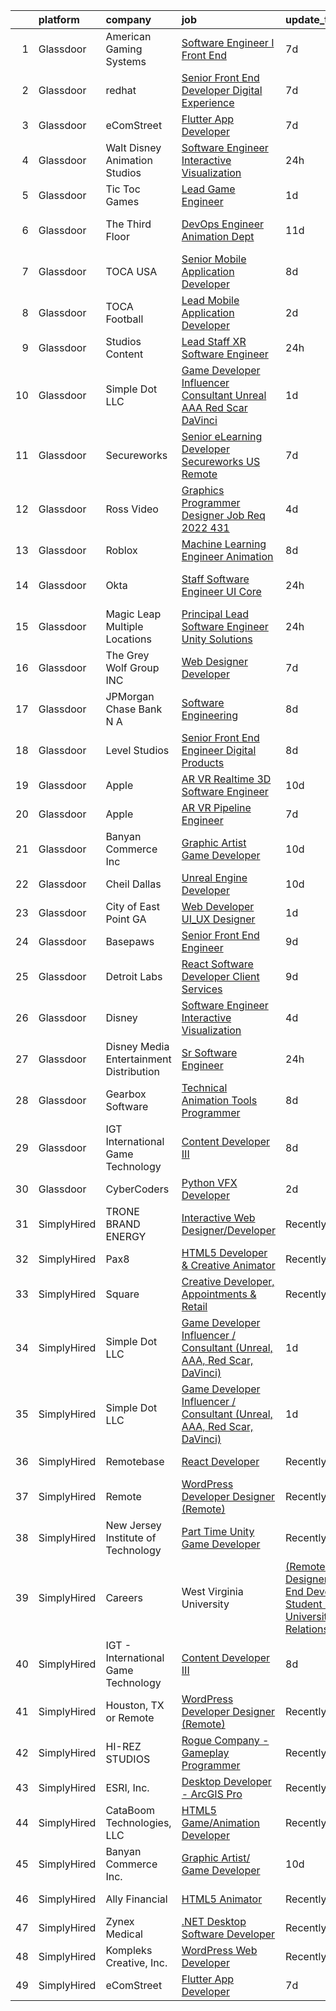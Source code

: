 

|    | platform    | company                                   | job                                                                                                                                                                                                                                                                                                                                                                                                                                                                                                                                                                                                                                                                                                                                                                                                                                                                                                                                                                                                                                                                                                                                                                                                                                                                                                                                                           | update_time   | location            |
|---:|:------------|:------------------------------------------|:--------------------------------------------------------------------------------------------------------------------------------------------------------------------------------------------------------------------------------------------------------------------------------------------------------------------------------------------------------------------------------------------------------------------------------------------------------------------------------------------------------------------------------------------------------------------------------------------------------------------------------------------------------------------------------------------------------------------------------------------------------------------------------------------------------------------------------------------------------------------------------------------------------------------------------------------------------------------------------------------------------------------------------------------------------------------------------------------------------------------------------------------------------------------------------------------------------------------------------------------------------------------------------------------------------------------------------------------------------------|:--------------|:--------------------|
|  1 | Glassdoor   | American Gaming Systems                   | [Software Engineer I   Front End](https://www.glassdoor.com/partner/jobListing.htm?pos=130&ao=1136043&s=58&guid=00000181dc93804f8873898cac0c4630&src=GD_JOB_AD&t=SR&vt=w&ea=1&cs=1_413b8d53&cb=1657263063428&jobListingId=1007973175353&jrtk=3-0-1g7e9703sjrro801-1g7e97048i6i2800-f9b9e80c4d945e9a-)                                                                                                                                                                                                                                                                                                                                                                                                                                                                                                                                                                                                                                                                                                                                                                                                                                                                                                                                                                                                                                                         | 7d            | Atlanta, GA         |
|  2 | Glassdoor   | redhat                                    | [Senior Front End Developer  Digital Experience](https://www.glassdoor.com/partner/jobListing.htm?pos=119&ao=1136043&s=58&guid=00000181dc93804f8873898cac0c4630&src=GD_JOB_AD&t=SR&vt=w&cs=1_bb99978c&cb=1657263063426&jobListingId=1007974093873&jrtk=3-0-1g7e9703sjrro801-1g7e97048i6i2800-aad035d33079c8bf-)                                                                                                                                                                                                                                                                                                                                                                                                                                                                                                                                                                                                                                                                                                                                                                                                                                                                                                                                                                                                                                               | 7d            | Remote              |
|  3 | Glassdoor   | eComStreet                                | [Flutter App Developer](https://www.glassdoor.com/partner/jobListing.htm?pos=109&ao=1136043&s=58&guid=00000181dc93804f8873898cac0c4630&src=GD_JOB_AD&t=SR&vt=w&cs=1_ae17ad47&cb=1657263063422&jobListingId=1007975688794&jrtk=3-0-1g7e9703sjrro801-1g7e97048i6i2800-7bbed96be77c7c27-)                                                                                                                                                                                                                                                                                                                                                                                                                                                                                                                                                                                                                                                                                                                                                                                                                                                                                                                                                                                                                                                                        | 7d            | Chicago, IL         |
|  4 | Glassdoor   | Walt Disney Animation Studios             | [Software Engineer   Interactive Visualization](https://www.glassdoor.com/partner/jobListing.htm?pos=112&ao=1136043&s=58&guid=00000181dc93804f8873898cac0c4630&src=GD_JOB_AD&t=SR&vt=w&cs=1_49c94fe8&cb=1657263063423&jobListingId=1007989924540&jrtk=3-0-1g7e9703sjrro801-1g7e97048i6i2800-c8ab2cad69faae54-)                                                                                                                                                                                                                                                                                                                                                                                                                                                                                                                                                                                                                                                                                                                                                                                                                                                                                                                                                                                                                                                | 24h           | Burbank, CA         |
|  5 | Glassdoor   | Tic Toc Games                             | [Lead Game Engineer](https://www.glassdoor.com/partner/jobListing.htm?pos=102&ao=1110586&s=58&guid=00000181dc93804f8873898cac0c4630&src=GD_JOB_AD&t=SR&vt=w&ea=1&cs=1_1a65268d&cb=1657263063422&jobListingId=1007988135648&cpc=619322B613A5457C&jrtk=3-0-1g7e9703sjrro801-1g7e97048i6i2800-d64abbbba008689c--6NYlbfkN0Cd5ZvLdai7cR0fypH5_WiGezUQesq24dbKuF0ly35ya5O8NkFj-qrjk_MUFn-ZopRYajAPhWX9LNA6MZYyOBBVSnwGNafyInkk4SaAwxziARUpTpzgu-HGAP7xRtytEC4YwZ6Vhh_DrUo8-uVGI-6X1rJAiG0AXNxI_EWwc6sckAF_hdzcvx3Hz0-Wvnml3jFLQo8TZFYHeLe45XfJvGEk1TUmsKpSSh8jiblM_JcGFEGb377m6OV4D2eUgx151axQyz7Ab45FpDPwNJzInGt40LC6B9cfj0j_GoRo7Dqup-SCXcOOzQKjC8gTDBb_cdGdaSEgSg-kM_jyHQL1hM1Cin0jGGAxA2XsykJnRrfXWxPlBp2UwlQnfi_HJ-usvWLt_NNsZTYuCPPl3YQvzTHJ84D_hiuD0Q33gq7xbkJWXNpjrp1Xg5OvQ7gflSraufm0m0OJoJ9jcQPLv5CtY7NUK5Z_fDqQwFjtfnbdzGzhRy0bTYdIRxdOvLHA4BzpcX1ZQbbHYB6fNg%3D%3D)                                                                                                                                                                                                                                                                                                                                                                                                                                                                                     | 1d            | Burbank, CA         |
|  6 | Glassdoor   | The Third Floor                           | [DevOps Engineer  Animation Dept  ](https://www.glassdoor.com/partner/jobListing.htm?pos=118&ao=1136043&s=58&guid=00000181dc93804f8873898cac0c4630&src=GD_JOB_AD&t=SR&vt=w&cs=1_ad84a8dd&cb=1657263063426&jobListingId=1007965006849&jrtk=3-0-1g7e9703sjrro801-1g7e97048i6i2800-d5594e4239a66f2d-)                                                                                                                                                                                                                                                                                                                                                                                                                                                                                                                                                                                                                                                                                                                                                                                                                                                                                                                                                                                                                                                            | 11d           | Los Angeles, CA     |
|  7 | Glassdoor   | TOCA USA                                  | [Senior Mobile Application Developer](https://www.glassdoor.com/partner/jobListing.htm?pos=115&ao=1136043&s=58&guid=00000181dc93804f8873898cac0c4630&src=GD_JOB_AD&t=SR&vt=w&ea=1&cs=1_a81388ab&cb=1657263063425&jobListingId=1007972151034&jrtk=3-0-1g7e9703sjrro801-1g7e97048i6i2800-c1ec3f5402388a59-)                                                                                                                                                                                                                                                                                                                                                                                                                                                                                                                                                                                                                                                                                                                                                                                                                                                                                                                                                                                                                                                     | 8d            | Costa Mesa, CA      |
|  8 | Glassdoor   | TOCA Football                             | [Lead Mobile Application Developer](https://www.glassdoor.com/partner/jobListing.htm?pos=114&ao=1136043&s=58&guid=00000181dc93804f8873898cac0c4630&src=GD_JOB_AD&t=SR&vt=w&ea=1&cs=1_2e444e00&cb=1657263063425&jobListingId=1007985435294&jrtk=3-0-1g7e9703sjrro801-1g7e97048i6i2800-8b2fa59b8d0a20e1-)                                                                                                                                                                                                                                                                                                                                                                                                                                                                                                                                                                                                                                                                                                                                                                                                                                                                                                                                                                                                                                                       | 2d            | Costa Mesa, CA      |
|  9 | Glassdoor   | Studios Content                           | [Lead  Staff  XR Software Engineer](https://www.glassdoor.com/partner/jobListing.htm?pos=125&ao=1136043&s=58&guid=00000181dc93804f8873898cac0c4630&src=GD_JOB_AD&t=SR&vt=w&cs=1_6a3a25b2&cb=1657263063426&jobListingId=1007989924534&jrtk=3-0-1g7e9703sjrro801-1g7e97048i6i2800-bb2f81d2b8e98c7a-)                                                                                                                                                                                                                                                                                                                                                                                                                                                                                                                                                                                                                                                                                                                                                                                                                                                                                                                                                                                                                                                            | 24h           | Glendale, CA        |
| 10 | Glassdoor   | Simple Dot LLC                            | [Game Developer Influencer   Consultant  Unreal  AAA  Red Scar  DaVinci ](https://www.glassdoor.com/partner/jobListing.htm?pos=103&ao=1110586&s=58&guid=00000181dc93804f8873898cac0c4630&src=GD_JOB_AD&t=SR&vt=w&ea=1&cs=1_41fdf724&cb=1657263063422&jobListingId=1007988169468&cpc=5FEB1BEB8E14EF52&jrtk=3-0-1g7e9703sjrro801-1g7e97048i6i2800-ea5796f865d45b2b--6NYlbfkN0BkSfjZlGN18gGtpPg_86ZemVYx4Wh63Xcamy2Q7-7wZ-kin33G1bwa6GZPxrqSHHz--SXSexNnOl5TpH3iKffomPqSxWywkMvBVfj8_1dHgt1X1sxFsX2CQ3Yp8jeLenVdGl8MCLpVwCP3CBbXsZinkrMGelfkvibICkQIKwvALSEFv-9xIQvqZ2ahKLy97inIlpQnq_AWVvqhgUuHBLL3Dq-fmPrYVkdcKUtVJf8fnBexLMvH6UHDfeiyvWWE5qYvMParIqhLnV7zdL3i865bBWtUFLgpyMlGUSzit2GoJgkZrTpDGraodRQNzKpha7EwIaS_vNvZEXfJ-SM2wbZz9gNWZk8KW1QHbi5RDz2aJynbmeE-W-fsp9qepskpODISKXvZa4hXXXpp_cuErLuHq-T-JgrqQOWgN8Vy2EWo7nrkYvNxXM0-mEbAn7Lm3PeBVEH87629GBksjI4Kkbik_HkR-O4WFgF-FuxrE1GaB6IjIZwi2keMHDwixjehyDU%3D)                                                                                                                                                                                                                                                                                                                                                                                                                                              | 1d            | Remote              |
| 11 | Glassdoor   | Secureworks                               | [Senior eLearning Developer Secureworks   US Remote](https://www.glassdoor.com/partner/jobListing.htm?pos=120&ao=1136043&s=58&guid=00000181dc93804f8873898cac0c4630&src=GD_JOB_AD&t=SR&vt=w&cs=1_609e37f8&cb=1657263063426&jobListingId=1007974487255&jrtk=3-0-1g7e9703sjrro801-1g7e97048i6i2800-755d78615e73ead4-)                                                                                                                                                                                                                                                                                                                                                                                                                                                                                                                                                                                                                                                                                                                                                                                                                                                                                                                                                                                                                                           | 7d            | Providence, RI      |
| 12 | Glassdoor   | Ross Video                                | [Graphics Programmer   Designer  Job Req  2022 431 ](https://www.glassdoor.com/partner/jobListing.htm?pos=129&ao=1136043&s=58&guid=00000181dc93804f8873898cac0c4630&src=GD_JOB_AD&t=SR&vt=w&ea=1&cs=1_0e31de54&cb=1657263063428&jobListingId=1007981036661&jrtk=3-0-1g7e9703sjrro801-1g7e97048i6i2800-79d5b95c2834f072-)                                                                                                                                                                                                                                                                                                                                                                                                                                                                                                                                                                                                                                                                                                                                                                                                                                                                                                                                                                                                                                      | 4d            | Remote              |
| 13 | Glassdoor   | Roblox                                    | [Machine Learning Engineer  Animation](https://www.glassdoor.com/partner/jobListing.htm?pos=110&ao=1136043&s=58&guid=00000181dc93804f8873898cac0c4630&src=GD_JOB_AD&t=SR&vt=w&cs=1_393a6d8e&cb=1657263063422&jobListingId=1007971404195&jrtk=3-0-1g7e9703sjrro801-1g7e97048i6i2800-2c45786d963eb6f7-)                                                                                                                                                                                                                                                                                                                                                                                                                                                                                                                                                                                                                                                                                                                                                                                                                                                                                                                                                                                                                                                         | 8d            | San Mateo, CA       |
| 14 | Glassdoor   | Okta                                      | [Staff Software Engineer   UI Core](https://www.glassdoor.com/partner/jobListing.htm?pos=111&ao=1136043&s=58&guid=00000181dc93804f8873898cac0c4630&src=GD_JOB_AD&t=SR&vt=w&ea=1&cs=1_87c2c630&cb=1657263063422&jobListingId=1007990571145&jrtk=3-0-1g7e9703sjrro801-1g7e97048i6i2800-48bedb02c5398719-)                                                                                                                                                                                                                                                                                                                                                                                                                                                                                                                                                                                                                                                                                                                                                                                                                                                                                                                                                                                                                                                       | 24h           | San Francisco, CA   |
| 15 | Glassdoor   | Magic Leap   Multiple Locations           | [Principal Lead  Software Engineer  Unity Solutions](https://www.glassdoor.com/partner/jobListing.htm?pos=127&ao=1136043&s=58&guid=00000181dc93804f8873898cac0c4630&src=GD_JOB_AD&t=SR&vt=w&cs=1_c3f9768d&cb=1657263063428&jobListingId=1007990375122&jrtk=3-0-1g7e9703sjrro801-1g7e97048i6i2800-5d7f76754303945e-)                                                                                                                                                                                                                                                                                                                                                                                                                                                                                                                                                                                                                                                                                                                                                                                                                                                                                                                                                                                                                                           | 24h           | Fort Lauderdale, FL |
| 16 | Glassdoor   | The Grey Wolf Group  INC                  | [Web Designer Developer](https://www.glassdoor.com/partner/jobListing.htm?pos=122&ao=1136043&s=58&guid=00000181dc93804f8873898cac0c4630&src=GD_JOB_AD&t=SR&vt=w&ea=1&cs=1_6fc89773&cb=1657263063426&jobListingId=1007973991706&jrtk=3-0-1g7e9703sjrro801-1g7e97048i6i2800-ccc474ec62a9ccb4-)                                                                                                                                                                                                                                                                                                                                                                                                                                                                                                                                                                                                                                                                                                                                                                                                                                                                                                                                                                                                                                                                  | 7d            | Arnold, MO          |
| 17 | Glassdoor   | JPMorgan Chase Bank  N A                  | [Software Engineering](https://www.glassdoor.com/partner/jobListing.htm?pos=128&ao=1136043&s=58&guid=00000181dc93804f8873898cac0c4630&src=GD_JOB_AD&t=SR&vt=w&cs=1_e5246665&cb=1657263063428&jobListingId=1007970014541&jrtk=3-0-1g7e9703sjrro801-1g7e97048i6i2800-377a3630f41f2c6f-)                                                                                                                                                                                                                                                                                                                                                                                                                                                                                                                                                                                                                                                                                                                                                                                                                                                                                                                                                                                                                                                                         | 8d            | Columbus, OH        |
| 18 | Glassdoor   | Level Studios                             | [Senior Front End Engineer  Digital Products](https://www.glassdoor.com/partner/jobListing.htm?pos=126&ao=1136043&s=58&guid=00000181dc93804f8873898cac0c4630&src=GD_JOB_AD&t=SR&vt=w&cs=1_749a1cb9&cb=1657263063428&jobListingId=1007972117033&jrtk=3-0-1g7e9703sjrro801-1g7e97048i6i2800-d1b694d899c53bb7-)                                                                                                                                                                                                                                                                                                                                                                                                                                                                                                                                                                                                                                                                                                                                                                                                                                                                                                                                                                                                                                                  | 8d            | New York, NY        |
| 19 | Glassdoor   | Apple                                     | [AR VR Realtime 3D Software Engineer](https://www.glassdoor.com/partner/jobListing.htm?pos=108&ao=1110586&s=58&guid=00000181dc93804f8873898cac0c4630&src=GD_JOB_AD&t=SR&vt=w&cs=1_e86c00c6&cb=1657263063422&jobListingId=1007967756931&cpc=9908D8D4413DBB8A&jrtk=3-0-1g7e9703sjrro801-1g7e97048i6i2800-4806121aec4dd282--6NYlbfkN0BvKrLyj5gPmtZO9T8euul8TCxuuKNOtzRJOomxnwSEodTz2Bc-sPZlbtkML8D-m4pu2NcNAs_Kc2NEh8CThZ9616_LZTY1dZKYSLeqthIwIaV4V8yREmAbG7OXFPG0o0USwSFbce9p6oUBcWVV_0F9uHBt0_SWa4UI5gGY1RfM7eXpHsg5xwD7M1SgqrqOFCgGx8JrjRVb3mO14dM4wZa7-QhLYEyTFZDE98DiPYIRZrwQboffKjL-7sbW9qqIfslu3A0IbICWRm4DkhZxF2hYge3sCs5UuIN8ZwIiVS1omuAI4aRIeE-UkLEIg3TSNzoBFCjJIzt3EoWOPpTkKpXYPCki0J9RPHfT6YvcFVcBa_QVLF1TS8mNqOlHvajyAPoe5MSXaNOcVNKaFWPvZ1QsA6teE7hkiGtZShiPqKS_NGOy9BIInFgLRIznQtul4m3gn1wodbOCkDuIr6G1JC4ivv0cqjWYWkY47Dmn0sqU45B7SHiUoCO81ctUXJ6t_A0cNWQjrlnRJI0B1BJ63w_0J-btJulvIJDMe8tjclYeAQJcNUKwBXerfSAcwspq18u7kXLXbb6amUL9ak-FSWNcBezFLH1PydBL2yIZTwuf7UDy-lMdcFTJgvdeC1-XzfLArJgtldtv7VVjux5TJOvLCUd3KYGzWaphzQof0M2bJ_owmST5ga-VmtJun47H06LHfU__MzoyNVYf73SUvCqE4YK7VDxevun72X9abNGbru6ZcsRFsDM-9tHSOEJYCNxnVYYSr9PtIAlUYw1LWJkE41RPYYZIsUgy1qRxLdodJL8OVdqgw3vuuthy5ia763_f_F6-oc9Vxr4t-4sOeIxMt75DREl7GRG90lWfwHa83rdO3YZGsGc7MI6DdqKK3CcHwF1XKHMYaPL342uVBie0dLapkvh82aVI7JqyxIF2a96RP91kPyeuVe3EH5vKW2slg8Bi0VqULBUT5MRC-ZGq)     | 10d           | Boulder, CO         |
| 20 | Glassdoor   | Apple                                     | [AR VR Pipeline Engineer](https://www.glassdoor.com/partner/jobListing.htm?pos=107&ao=1110586&s=58&guid=00000181dc93804f8873898cac0c4630&src=GD_JOB_AD&t=SR&vt=w&cs=1_7f927cc6&cb=1657263063422&jobListingId=1007972446568&cpc=8795CF9063CD573D&jrtk=3-0-1g7e9703sjrro801-1g7e97048i6i2800-9903d7e89b77dc0a--6NYlbfkN0BvKrLyj5gPmtZO9T8euul8TCxuuKNOtzRJOomxnwSEodTz2Bc-sPZlt2Zgji_QUXEWVZWMiZmYmKSy3wQ7FLJvGu9aVboPlPi7AnS5PdGfOx_xPfqCeqZwb3sN5sK4BdZ5Hs6nZeMisIfxf0uAoycRp7fBD4S6dHicStEinkhGttCmwZv_r9bIbVfNW0S_f7fZZ8LSPSDbTSqhpGlqS5EQnDrQzo2fbEN9nRS-yb3VPih74FY-4sA1fKKzpmevN5Pw_Xg_4_El5BfSiE62if_qbypYUqWd30pvueMFCLNV9BhhE24kerwIvZsDjjFtG4Exy-iT7o-UUTvmNYJGzvhVw6cbIhvyacwb5JgWMG9dICSuC0DSVizQvaFZvRWS7jjJPV33gXSc6GCA91ljF05DBdkePaywdEFZSXkVH3u07M42DBRjFSsmLtUZSH4xcnKllmrZo9ewR68GHNHN8jzQjlSF0P2y6iueg88INvg9aK5tyIxaVyXXCWO86lwDrN9O-oxub2bf8O2FDrKU6H_dRdtuBeI753nCX-HzZEuxtFbimvV5B752WtSF_N2FoYY5c6GjtoP1cfeajMcW5Br8cqI2X73DYDQFM-az_QAsAzbKt0GQ7IBSOUbJLtLAeqQl0jy3poc8TekoD9Ku33SXeaEP67Ti9_OQ_Ij6Ir8L2TT4x04bYXabg1mk9_uE--HO3qcyoFauWcosE5CzTJBVqfXfHhxqkrzROISnSHHB6lWBFL3BWoqOaWgeLuTIvgI0fh1NGmHat_gVSf1n4Rrrh1sMy6t-gSpVCP1kQ2jJppFlhuPTuueX-JJySo4vBa64qo5Nnl9fEiQT8V3RTHC8CXbG9nldGbeoJLqZpRUhcve4oNkM3xmclA1Vd7MM2YoetOY-XhrIM1avsh-1Q6Nq28p6xka00pHUepZUdq4VS43jfAqcGE84vziIhApm6m6aQg2DCO27qA%3D%3D)                     | 7d            | Cupertino, CA       |
| 21 | Glassdoor   | Banyan Commerce Inc                       | [Graphic Artist  Game Developer](https://www.glassdoor.com/partner/jobListing.htm?pos=101&ao=1110586&s=58&guid=00000181dc93804f8873898cac0c4630&src=GD_JOB_AD&t=SR&vt=w&ea=1&cs=1_b63f94ea&cb=1657263063421&jobListingId=1007966212509&cpc=FAD720BB8CCCB15B&jrtk=3-0-1g7e9703sjrro801-1g7e97048i6i2800-197112c6e9a1d03a--6NYlbfkN0AJ9YajiwAf1_6xm8q8dI6Igxc08os5d78_r09uaRSAcwDDgENtzZlxIlgk5fZjk8b79_cvS0WPZXWA0PDif8QNjHVJWJ1bgmPXMRZRJN5Fx6aA07oco2YrbnfK_Y3t74HhDjPSMiooXeCJjtqQHEKI3sRU6U3ANILjFi8teRAqs0OBy6B1j9HqNJYR5DHVCQ9b5gMqAsxoNwVQLDeZlb_jsRT1jrxDdf1jkh68xnkeChgpDDi7u_CiHDnKmxNzEExJLPlGS-oQjLxIYP8TvuaJANfeCJMyYH6guYiNCdMIKrotiBYezGGN6XMKOka3s5OEs6Gf99EOX14qXrfZ1gsuFBfXW8gUPTFuYxKV-WaPgU7ntsN2D42d9cXZppp7MNrLld4CyFZgC1nm_W_SyAx_M4lBnEOboSPWwHpPHZguVuhD39kGIuSkgrZGbhKuz4sCzK5Uct9teEm42r6jVfvUM8D2HWIoim5Sy0hMHtrdU4AFseOXB-A7qsqWVgarsCLGcopxhxBYMw%3D%3D)                                                                                                                                                                                                                                                                                                                                                                                                                                                                         | 10d           | Pompano Beach, FL   |
| 22 | Glassdoor   | Cheil Dallas                              | [Unreal Engine Developer](https://www.glassdoor.com/partner/jobListing.htm?pos=117&ao=1136043&s=58&guid=00000181dc93804f8873898cac0c4630&src=GD_JOB_AD&t=SR&vt=w&ea=1&cs=1_a6da1023&cb=1657263063425&jobListingId=1007967314074&jrtk=3-0-1g7e9703sjrro801-1g7e97048i6i2800-4031e959ae6bbf24-)                                                                                                                                                                                                                                                                                                                                                                                                                                                                                                                                                                                                                                                                                                                                                                                                                                                                                                                                                                                                                                                                 | 10d           | Plano, TX           |
| 23 | Glassdoor   | City of East Point  GA                    | [Web Developer UI_UX Designer](https://www.glassdoor.com/partner/jobListing.htm?pos=113&ao=1136043&s=58&guid=00000181dc93804f8873898cac0c4630&src=GD_JOB_AD&t=SR&vt=w&cs=1_dafe0071&cb=1657263063423&jobListingId=1007987965771&jrtk=3-0-1g7e9703sjrro801-1g7e97048i6i2800-e5781bb998209cdb-)                                                                                                                                                                                                                                                                                                                                                                                                                                                                                                                                                                                                                                                                                                                                                                                                                                                                                                                                                                                                                                                                 | 1d            | East Point, GA      |
| 24 | Glassdoor   | Basepaws                                  | [Senior Front End Engineer](https://www.glassdoor.com/partner/jobListing.htm?pos=116&ao=1136043&s=58&guid=00000181dc93804f8873898cac0c4630&src=GD_JOB_AD&t=SR&vt=w&cs=1_04bca899&cb=1657263063425&jobListingId=1007969173012&jrtk=3-0-1g7e9703sjrro801-1g7e97048i6i2800-ea886fd0ff051bb9-)                                                                                                                                                                                                                                                                                                                                                                                                                                                                                                                                                                                                                                                                                                                                                                                                                                                                                                                                                                                                                                                                    | 9d            | Remote              |
| 25 | Glassdoor   | Detroit Labs                              | [React Software Developer   Client Services](https://www.glassdoor.com/partner/jobListing.htm?pos=123&ao=1136043&s=58&guid=00000181dc93804f8873898cac0c4630&src=GD_JOB_AD&t=SR&vt=w&cs=1_1db9e8bd&cb=1657263063426&jobListingId=1007969229379&jrtk=3-0-1g7e9703sjrro801-1g7e97048i6i2800-8b2b00736501c15a-)                                                                                                                                                                                                                                                                                                                                                                                                                                                                                                                                                                                                                                                                                                                                                                                                                                                                                                                                                                                                                                                   | 9d            | Atlanta, GA         |
| 26 | Glassdoor   | Disney                                    | [Software Engineer   Interactive Visualization](https://www.glassdoor.com/partner/jobListing.htm?pos=105&ao=1110586&s=58&guid=00000181dc93804f8873898cac0c4630&src=GD_JOB_AD&t=SR&vt=w&cs=1_8d703c0d&cb=1657263063422&jobListingId=1007980706743&cpc=1160948BCBA38B5B&jrtk=3-0-1g7e9703sjrro801-1g7e97048i6i2800-5cf9624ef09c2c4b--6NYlbfkN0DAFTyt7pbDCC2JPO79CSdi1dIb81yjczP5qsKcZIxgiYm3-7g-689UM0rgypL64co7_evamKqphNIu9JcWWXNqUJSm92ppBB5O_L1n2SEDkvH9V_FdAThNTu-blZqec__2vThqmX9WlgpRk6XZnphaXJWWgntdaxiiC8al4Jl50hPQ198cRFBgEDUnxdK3AicjLX7HWIUz3gAChd073cxj2blTsPN-KJRredIiJ9uwN7eX3fWuNYRxLnuWqbf3ty66t5AhAav6GMhavlKtN62PiNQVltAITRVX0J2SUuhln-Czq4GEV58DVNcPavY6NhfyonqY_ioici4fjXb81yMzQjwjTLi_yyONAytJpQVWlbOke69xMbk7O5j060ZEzK6KEzTeXmN7zswKxiNA3yV06-jWNyEnvBMMzhWWrqr1FoCjlMShthWokWcnlTVMbSQ%3D)                                                                                                                                                                                                                                                                                                                                                                                                                                                                                                                                             | 4d            | Burbank, CA         |
| 27 | Glassdoor   | Disney Media   Entertainment Distribution | [Sr Software Engineer](https://www.glassdoor.com/partner/jobListing.htm?pos=121&ao=1136043&s=58&guid=00000181dc93804f8873898cac0c4630&src=GD_JOB_AD&t=SR&vt=w&cs=1_062dbaf7&cb=1657263063426&jobListingId=1007989924561&jrtk=3-0-1g7e9703sjrro801-1g7e97048i6i2800-da3974609073c4bf-)                                                                                                                                                                                                                                                                                                                                                                                                                                                                                                                                                                                                                                                                                                                                                                                                                                                                                                                                                                                                                                                                         | 24h           | New York, NY        |
| 28 | Glassdoor   | Gearbox Software                          | [Technical Animation Tools Programmer](https://www.glassdoor.com/partner/jobListing.htm?pos=124&ao=1136043&s=58&guid=00000181dc93804f8873898cac0c4630&src=GD_JOB_AD&t=SR&vt=w&ea=1&cs=1_cdb8d9c8&cb=1657263063426&jobListingId=1007970248259&jrtk=3-0-1g7e9703sjrro801-1g7e97048i6i2800-132d0b86da67f1fe-)                                                                                                                                                                                                                                                                                                                                                                                                                                                                                                                                                                                                                                                                                                                                                                                                                                                                                                                                                                                                                                                    | 8d            | Frisco, TX          |
| 29 | Glassdoor   | IGT   International Game Technology       | [Content Developer III](https://www.glassdoor.com/partner/jobListing.htm?pos=104&ao=1110586&s=58&guid=00000181dc93804f8873898cac0c4630&src=GD_JOB_AD&t=SR&vt=w&ea=1&cs=1_dd2a3140&cb=1657263063422&jobListingId=1007971098258&cpc=56632219D727AB75&jrtk=3-0-1g7e9703sjrro801-1g7e97048i6i2800-e16d4a7645c50906--6NYlbfkN0C3FGiAGKMufg06vyvXEyGw-21Rz5inohOPof25eO8swrw6TWRIst41YXjqp7YQq9452rKQDxCCV_IA1_XZE23ZbYQJ3O1O-r__jclhSxkrY9Cg6mYeOX6R5kzK4-ftdYp9aaexOnM-pzt6awK5qX_w3w1P0nLQUHhl3_aWO13E54bDWCyN6K6GtcSarFXEkwr2lIc1gsVNkxD7VOqIMv6DOXGN5IEFplQhhvoHm6Nu2Ok6PbqxLTNRFUIumHYW1e_hp2pKX-Ma1GMcPHvcBO5ztDiTmJ5FKreXKVcHHC96IbA5C8vsC2kNviHnaGUo2scFHJh15M5Rrx0tScktrHOLD96SpLtNADDjfg6G4LXkffpcSsQ_1hOfOplsNEn9xHCv2SL7N2Zv0cyU8cwArUhoV14R6YTCBNlLRQr-aMhQBf2FAmGmoBhM-DQ_19WmflQdbCWx7CCqcWsyTsJk8IfbfmWsWwFQHnutXS_nv2hd_GdZGdvqhqIffAbqd1o-KI1AtAps3P1I3_I8kjlMKlh3)                                                                                                                                                                                                                                                                                                                                                                                                                                                                              | 8d            | Remote              |
| 30 | Glassdoor   | CyberCoders                               | [Python VFX Developer](https://www.glassdoor.com/partner/jobListing.htm?pos=106&ao=1110586&s=58&guid=00000181dc93804f8873898cac0c4630&src=GD_JOB_AD&t=SR&vt=w&ea=1&cs=1_9211d819&cb=1657263063422&jobListingId=1007985385413&cpc=F4EED0218A761C36&jrtk=3-0-1g7e9703sjrro801-1g7e97048i6i2800-8d85c9f317f2e93d--6NYlbfkN0CpFJQzrgRR8WqXWK1qKKEqALWJw739KlKqr2H-MSI4eoBlI4EFrmor2FYZMP3muM3nsBG02Gh-cc6ekLzAHCMs_fCPfxhRZlDHgj-zjZhqHlxBaaTtR7hXuCxmo1fSqLhiqBZ4HyI_Yi96XvE-idvHZBBGRPflCEZ0Ogkx-cC0b6-_i6yjPtV9E2ceRIeXB5Ja2dudaxJ8NxEee4JfDaOf0GsMZnH9efWMUOY2w64CHpVTA2Mpvs-HK1pAxejWFNHSobXKuQKI9b5HGVBaZ6_Otpxf19sjlXtXg7KLBZLOpwMaTxi8qCrOEHwudvYwXhFN0oRSlTehnccn4MYR6tVnf7F-sF_wx9j29Zc_CZJ-CrpK_qSOCIYsgXW69-QTg7HjwHQ3Hr-8NKc2ZFzYGBN6MXBH7grwx_BtjgzL3pQMuJd1v9eODiRn0kO2z3xg8VLPJ-6OzJE7wPulzfkc0wctAA-az6TGzSKtkFdVSGni5U2yrnb7Kr7UqYAJKkgkHrvrritMwKEKaA3St7BZnr3K6rrCoGsJ_gRqCoHNkEQJDWyRRMe3lKk3HxFpUPZsdQN3LEqR_kiWkooE1nIIInW4r2unm_12_mTsxCdZ5WJpKdJcwyAoTbk2lhdL-V5UVeRU19FC157hsiN0uQ2SPEv9k1lQnrbqrVBlv4nIs2vxd-KperG_d70VodwKrg13W4V0FEac0pENYF4d-CsX2MRAT5t-eMUEvSNpkfG9SVBh8Eh5R3nJzKfxi8X_n1V45DiVlMOHD0v2DF_wCt1FDNFdDmBLmBWt0k1fkLhG83yFn8JRjUksxeo9Oy8MsAsrEkH06g-7KQr5jq_dCBIfTJmm1dCV89UMeSH-ltpbVjwdmrJ25M7xLg_tEVIiEPJdPMy9tX91PLmCfsoC9HbN_TmhBhwMI3XyiFZ6gTIbyvlXcjiHlYJ0UPnHUEntXQQDZvSS9NE2N0q4C2FylUyyDVRorraVnEsfnyk%3D) | 2d            | Burbank, CA         |
| 31 | SimplyHired | TRONE BRAND ENERGY                        | [Interactive Web Designer/Developer](https://www.simplyhired.com/job/mf9qEW54JTiThnnCL9mUREymEgqGxjYD_WX7DOLG_yGek-fX4k68NA?q=animation+developer)                                                                                                                                                                                                                                                                                                                                                                                                                                                                                                                                                                                                                                                                                                                                                                                                                                                                                                                                                                                                                                                                                                                                                                                                            | Recently      | High Point, NC      |
| 32 | SimplyHired | Pax8                                      | [HTML5 Developer & Creative Animator](https://www.simplyhired.com/job/DcI9boA9QAGhvEhJ0nrKDcXbjJdV-Xc9RNA8XU8-WgXmrk0-CIjjnA?q=animation+developer)                                                                                                                                                                                                                                                                                                                                                                                                                                                                                                                                                                                                                                                                                                                                                                                                                                                                                                                                                                                                                                                                                                                                                                                                           | Recently      | Denver, CO          |
| 33 | SimplyHired | Square                                    | [Creative Developer, Appointments & Retail](https://www.simplyhired.com/job/pfBga4qXXnUBTM-VTwYJh5sSbTkGQuxhvOhmpDfLAuuAThj7nYgoHw?q=animation+developer)                                                                                                                                                                                                                                                                                                                                                                                                                                                                                                                                                                                                                                                                                                                                                                                                                                                                                                                                                                                                                                                                                                                                                                                                     | Recently      | San Francisco, CA   |
| 34 | SimplyHired | Simple Dot LLC                            | [Game Developer Influencer / Consultant (Unreal, AAA, Red Scar, DaVinci)](https://www.simplyhired.com/job/lJ7Uf-tOJBxcYN_Ore0MKvuMztYUQ-rcOiA8qXHfGJuFjgogD1Dpjw?q=animation+developer)                                                                                                                                                                                                                                                                                                                                                                                                                                                                                                                                                                                                                                                                                                                                                                                                                                                                                                                                                                                                                                                                                                                                                                       | 1d            | Remote              |
| 35 | SimplyHired | Simple Dot LLC                            | [Game Developer Influencer / Consultant (Unreal, AAA, Red Scar, DaVinci)](https://www.simplyhired.com/job/lJ7Uf-tOJBxcYN_Ore0MKvuMztYUQ-rcOiA8qXHfGJuFjgogD1Dpjw?q=animation+developer)                                                                                                                                                                                                                                                                                                                                                                                                                                                                                                                                                                                                                                                                                                                                                                                                                                                                                                                                                                                                                                                                                                                                                                       | 1d            | Remote              |
| 36 | SimplyHired | Remotebase                                | [React Developer](https://www.simplyhired.com/job/ld6TNVdESPm10EhPZOY2CAZ-jIWI8guBJyi5U4oNa9yu-qrl1oPzxw?q=animation+developer)                                                                                                                                                                                                                                                                                                                                                                                                                                                                                                                                                                                                                                                                                                                                                                                                                                                                                                                                                                                                                                                                                                                                                                                                                               | Recently      | United States       |
| 37 | SimplyHired | Remote                                    | [WordPress Developer Designer (Remote)](https://www.simplyhired.com/job/vCmXXL4JGKGV5eNVuHA7oB8PSm-NsHdC9WQISU8OzQ6fl4_GaHZp9A?q=animation+developer)                                                                                                                                                                                                                                                                                                                                                                                                                                                                                                                                                                                                                                                                                                                                                                                                                                                                                                                                                                                                                                                                                                                                                                                                         | Recently      | United States       |
| 38 | SimplyHired | New Jersey Institute of Technology        | [Part Time Unity Game Developer](https://www.simplyhired.com/job/4iV7aF0p1zq3CbN9gtZfzcIzRLob5_BoljlGnKSuDs9p8YERErxAfQ?q=animation+developer)                                                                                                                                                                                                                                                                                                                                                                                                                                                                                                                                                                                                                                                                                                                                                                                                                                                                                                                                                                                                                                                                                                                                                                                                                | Recently      | Newark, NJ          |
| 39 | SimplyHired | Careers | West Virginia University        | [(Remote) Web Designer/Front End Developer Student Life - University Relations](https://www.simplyhired.com/job/Zz3QV7fGlrVkQeOcRGOGVv-kT65DCrbHAR4RYquJrtK9IFD4BJ8oKA?q=animation+developer)                                                                                                                                                                                                                                                                                                                                                                                                                                                                                                                                                                                                                                                                                                                                                                                                                                                                                                                                                                                                                                                                                                                                                                 | Recently      | Morgantown, WV      |
| 40 | SimplyHired | IGT - International Game Technology       | [Content Developer III](https://www.simplyhired.com/job/W5tax5u4KwYNlZ_MqpDmNy92u5MZfc7UEVWwAoh9u975BIOq-C6Hag?q=animation+developer)                                                                                                                                                                                                                                                                                                                                                                                                                                                                                                                                                                                                                                                                                                                                                                                                                                                                                                                                                                                                                                                                                                                                                                                                                         | 8d            | Remote              |
| 41 | SimplyHired | Houston, TX or Remote                     | [WordPress Developer Designer (Remote)](https://www.simplyhired.com/job/h5NIRqnG6nzwtBLlFlrT64773r4CAOGZWfW6vATD8Z8CzAc7NchDIg?q=animation+developer)                                                                                                                                                                                                                                                                                                                                                                                                                                                                                                                                                                                                                                                                                                                                                                                                                                                                                                                                                                                                                                                                                                                                                                                                         | Recently      | The Woodlands, TX   |
| 42 | SimplyHired | HI-REZ STUDIOS                            | [Rogue Company - Gameplay Programmer](https://www.simplyhired.com/job/LsNry-p6gnu1TIEZmUo6I8aV0PTXE3Z5_Z4722fobj5x-RZGMaivJA?q=animation+developer)                                                                                                                                                                                                                                                                                                                                                                                                                                                                                                                                                                                                                                                                                                                                                                                                                                                                                                                                                                                                                                                                                                                                                                                                           | Recently      | Remote              |
| 43 | SimplyHired | ESRI, Inc.                                | [Desktop Developer - ArcGIS Pro](https://www.simplyhired.com/job/Pn0jlgPOSBBY-nMbXrtFeV4yvqyMnKMGCwWZz4L1Vtp9irTKUDf2Rg?q=animation+developer)                                                                                                                                                                                                                                                                                                                                                                                                                                                                                                                                                                                                                                                                                                                                                                                                                                                                                                                                                                                                                                                                                                                                                                                                                | Recently      | Remote              |
| 44 | SimplyHired | CataBoom Technologies, LLC                | [HTML5 Game/Animation Developer](https://www.simplyhired.com/job/rcD9kqRruTFu3sLPN7RcYmKqhwYda35Xkfl4DXnDIh1VgwPtoMUoDw?q=animation+developer)                                                                                                                                                                                                                                                                                                                                                                                                                                                                                                                                                                                                                                                                                                                                                                                                                                                                                                                                                                                                                                                                                                                                                                                                                | Recently      | Richardson, TX      |
| 45 | SimplyHired | Banyan Commerce Inc.                      | [Graphic Artist/ Game Developer](https://www.simplyhired.com/job/VwjyPnwKl6eTP3NKXkqNf1K3VwLfAnQn-BHuTEdmR_MxUbpQm1wp4A?q=animation+developer)                                                                                                                                                                                                                                                                                                                                                                                                                                                                                                                                                                                                                                                                                                                                                                                                                                                                                                                                                                                                                                                                                                                                                                                                                | 10d           | Pompano Beach, FL   |
| 46 | SimplyHired | Ally Financial                            | [HTML5 Animator](https://www.simplyhired.com/job/nALAXYnSAULwPR4KKgCZeqMUxMlWYaSjM_gmb7Oh6XqDXaVFXYnmZg?q=animation+developer)                                                                                                                                                                                                                                                                                                                                                                                                                                                                                                                                                                                                                                                                                                                                                                                                                                                                                                                                                                                                                                                                                                                                                                                                                                | Recently      | Charlotte, NC       |
| 47 | SimplyHired | Zynex Medical                             | [.NET Desktop Software Developer](https://www.simplyhired.com/job/CkZS4u7p1I92Dp42AUwS_a_ddjsrJw7_CNhZYtWMjYq5qdAiX22kGQ?q=animation+developer)                                                                                                                                                                                                                                                                                                                                                                                                                                                                                                                                                                                                                                                                                                                                                                                                                                                                                                                                                                                                                                                                                                                                                                                                               | Recently      | Englewood, CO       |
| 48 | SimplyHired | Kompleks Creative, Inc.                   | [WordPress Web Developer](https://www.simplyhired.com/job/clnU0xKRTuyyk7JggZg0IBwHdHfUMCCZGAiMCCFsrsUE36YbcxMH2Q?q=animation+developer)                                                                                                                                                                                                                                                                                                                                                                                                                                                                                                                                                                                                                                                                                                                                                                                                                                                                                                                                                                                                                                                                                                                                                                                                                       | Recently      | Durham, NC          |
| 49 | SimplyHired | eComStreet                                | [Flutter App Developer](https://www.simplyhired.com/job/tDl5nvR77GAKSYTP-t31uXvaT2NUYZ2L311zdwTy_9dK5DVNUxs9Gg?q=animation+developer)                                                                                                                                                                                                                                                                                                                                                                                                                                                                                                                                                                                                                                                                                                                                                                                                                                                                                                                                                                                                                                                                                                                                                                                                                         | 7d            | Chicago, IL         |
